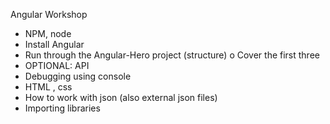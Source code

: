 Angular Workshop

-	NPM, node 
-	Install Angular 
-	Run through the Angular-Hero project (structure)
    o	Cover the first three 
-	OPTIONAL: API 
-	Debugging using console
-	HTML , css
-	How to work with json (also external json files)
-	Importing libraries 
